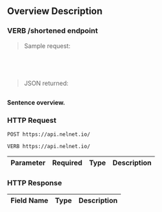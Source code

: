<!--You can make edits and remove comments if desired, but be sure to check your work as some formatting changes in this source file can affect how the end product builds. -->
<!--Endpoint introduction -->
## Overview Description

### VERB /shortened endpoint

<!-- RIGHT: code samples -->

> Sample request:

```shell
```

```csharp
```

```javascript
```

```python
```

> JSON returned:

```json
```

<!-- LEFT: documentation -->

**Sentence overview.**

<!-- Use <aside class="notice"></aside> to add notices if needed -->

### HTTP Request

`POST https://api.nelnet.io/`

`VERB https://api.nelnet.io/`

Parameter | Required | Type   | Description
----------| -------- | ------ | -----------


### HTTP Response

Field Name | Type | Description
---------- | ------- | -------

